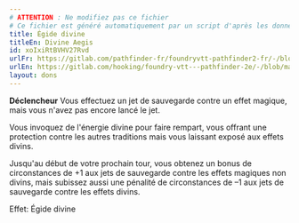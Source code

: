 ```yaml
---
# ATTENTION : Ne modifiez pas ce fichier
# Ce fichier est généré automatiquement par un script d'après les données du module Foundry VTT officiel et de sa traduction
title: Égide divine
titleEn: Divine Aegis
id: xoIxiRtBVHV27Rvd
urlFr: https://gitlab.com/pathfinder-fr/foundryvtt-pathfinder2-fr/-/blob/master/data/feats/xoIxiRtBVHV27Rvd.htm
urlEn: https://gitlab.com/hooking/foundry-vtt---pathfinder-2e/-/blob/master/packs/data/feats.db/divine-aegis.json
layout: dons
---
```

**Déclencheur** Vous effectuez un jet de sauvegarde contre un effet magique, mais vous n'avez pas encore lancé le jet.

Vous invoquez de l'énergie divine pour faire rempart, vous offrant une protection contre les autres traditions mais vous laissant exposé aux effets divins.

Jusqu'au début de votre prochain tour, vous obtenez un bonus de circonstances de +1 aux jets de sauvegarde contre les effets magiques non divins, mais subissez aussi une pénalité de circonstances de –1 aux jets de sauvegarde contre les effets divins.

Effet: Égide divine
